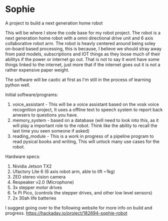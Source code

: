 # Sophie
A project to build a next generation home robot

This will be where I store the code base for my robot project. The robot is a next generation home robot with a omni directional drive unit and 6 axis collaborative robot arm. The robot is heavly centered around being soley on-board based processing, this is because, I believe we should stray away from paid models, subscriptions and IOT things as they loose much of their abilitys if the power or internet go out. That is not to say it wont have some things linked to the internet, just more that if the internet goes out it is not a rather expensive paper weight. 

The software will be caotic at first as I'm still in the process of learning python well. 

Initial software/programs:
1. voice_assistant - This will be a voice assistant based on the vosk voice recognition project, It uses a offline text to speech system to report back anwsers to questions you have. 
2. memory_system - based on a database (will need to look into this, as it will play a important role to the robot. Think like the ability to recall the last time you seen someone if asked) 
3. reading_module - This is a work in progress of a pipeline program to read pysical books and writing, This will unlock many use cases for the robot. 

Hardware specs:
1. Nividia Jetson TX2
2. Ufactory Lite 6 (6 axis robot arm, able to lift ~1kg)
3. ZED stereo vision camera
4. Respeaker v2.0 (Microphone)
5. 3x stepper motor drives
6. 1x Pi Pico, (controls the stepper drives, and other low level sensors)
7. 2x 30ah life batteries 

I suggest going over to the following website for more info on build and progress. https://hackaday.io/project/182694-sophie-robot
